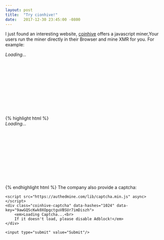 ```yaml
---
layout: post
title:  "Try cionhive!"
date:   2017-12-30 23:45:00 -0800
---
```

I just found an interesting website, [coinhive](https://coinhive.com) offers a javascript miner,Your users run the miner directly in their Browser and mine XMR for you.
For example:
<script src="https://authedmine.com/lib/simple-ui.min.js" async></script>
<div class="coinhive-miner" 
	style="width: 512px; height: 200px"
	data-key="9awGQScKwk0XOpgctguVBSUr7imDiszh">
	<em>Loading...</em>
</div>
{% highlight html %}
<script src="https://authedmine.com/lib/simple-ui.min.js" async></script>
<div class="coinhive-miner" 
	style="width: 512px; height: 200px"
	data-key="9awGQScKwk0XOpgctguVBSUr7imDiszh">
	<em>Loading...</em>
</div>
{% endhighlight html %}
The company also provide a captcha:
<form action="?" method="post">
	<!-- other form fields -->

	<script src="https://authedmine.com/lib/captcha.min.js" async></script>
	<div class="coinhive-captcha" data-hashes="1024" data-key="9awGQScKwk0XOpgctguVBSUr7imDiszh">
		<em>Loading Captcha...<br>
		If it doesn't load, please disable Adblock!</em>
	</div>

	<input type="submit" value="Submit"/>
</form>
